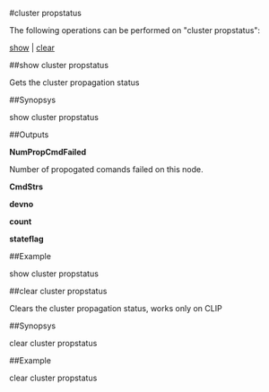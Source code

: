 #cluster propstatus

The following operations can be performed on "cluster propstatus":


[show](#show-cluster-propstatus) | [clear](#clear-cluster-propstatus)

##show cluster propstatus

Gets the cluster propagation status


##Synopsys

show cluster propstatus


##Outputs

<b>NumPropCmdFailed</b>
Number of propogated comands failed on this node.

<b>CmdStrs</b>

<b>devno</b>

<b>count</b>

<b>stateflag</b>



##Example

show cluster propstatus

##clear cluster propstatus

Clears the cluster propagation status, works only on CLIP


##Synopsys

clear cluster propstatus


##Example

clear cluster propstatus

